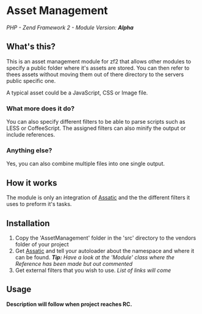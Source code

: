 # Asset Management
*PHP - Zend Framework 2 - Module*
*Version: **Alpha***

## What's this?
This is an asset management module for zf2 that allows other modules to specify 
a public folder where it's assets are stored. You can then refer to thees 
assets without moving them out of there directory to the servers public
specific one. 

A typical asset could be a JavaScript, CSS or Image file.

### What more does it do?
You can also specify different filters to be able to parse scripts such as 
LESS or CoffeeScript. The assigned filters can also minify the output or 
include references.

### Anything else?
Yes, you can also combine multiple files into one single output.

## How it works
The module is only an integration of [Assatic][1] and the the different filters
it uses to preform it's tasks.

## Installation
1. Copy the 'AssetManagement' folder in the 'src' directory to the vendors
folder of your project
2. Get [Assatic][1] and tell your autoloader about the namespace and where it 
can be found. ***Tip:** Have a look at the 'Module' class where the Reference has 
been made but out commented*
3. Get external filters that you wish to use. *List of links will come*

## Usage
**Description will follow when project reaches RC.**

[1]: https://github.com/kriswallsmith/assetic

